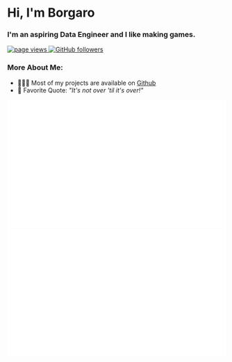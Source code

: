 <h1 align="left" id="title_loli">Hi, I'm Borgaro</h1>
<h3 align="left">I'm an aspiring Data Engineer and I like making games.</h3>

<p align="left">
    <a href="https://github.com/Lolimipsu/">
      <img src="https://komarev.com/ghpvc/?username=Lolimipsu" alt="page views" />
    </a>
    <a href="https://github.com/Lolimipsu?tab=followers">
      <img alt="GitHub followers" src="https://img.shields.io/github/followers/Lolimipsu?color=green&logo=github">
    </a>
</p>

### More About Me:

- 👨🏻‍💻 Most of my projects are available on [Github](https://github.com/Lolimipsu?tab=repositories)
- 🎤 Favorite Quote: *"It's not over 'til it's over!"*

 ![Stats Overview](https://raw.githubusercontent.com/Lolimipsu/github-stats-transparent/output/generated/overview.svg)
 ![Most Used Languages](https://raw.githubusercontent.com/Lolimipsu/github-stats-transparent/output/generated/languages.svg)
